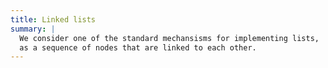 ```yaml
---
title: Linked lists
summary: |
  We consider one of the standard mechansisms for implementing lists,
  as a sequence of nodes that are linked to each other.
---
```


